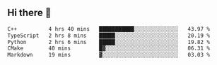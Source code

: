 ## Hi there 👋

 <!--START_SECTION:waka-->

```txt
C++          4 hrs 40 mins   ███████████░░░░░░░░░░░░░░   43.97 %
TypeScript   2 hrs 8 mins    █████░░░░░░░░░░░░░░░░░░░░   20.19 %
Python       2 hrs 6 mins    █████░░░░░░░░░░░░░░░░░░░░   19.82 %
CMake        40 mins         █▓░░░░░░░░░░░░░░░░░░░░░░░   06.31 %
Markdown     19 mins         ▓░░░░░░░░░░░░░░░░░░░░░░░░   03.03 %
```

<!--END_SECTION:waka-->

<!--
**ValentinRapp/ValentinRapp** is a ✨ _special_ ✨ repository because its `README.md` (this file) appears on your GitHub profile.

Here are some ideas to get you started:

- 🔭 I’m currently working on ...
- 🌱 I’m currently learning ...
- 👯 I’m looking to collaborate on ...
- 🤔 I’m looking for help with ...
- 💬 Ask me about ...
- 📫 How to reach me: ...
- 😄 Pronouns: ...
- ⚡ Fun fact: ...
-->
